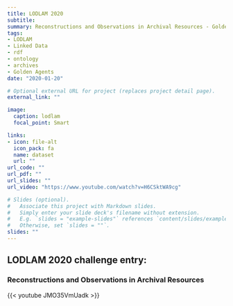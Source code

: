 ```yaml
---
title: LODLAM 2020
subtitle: 
summary: Reconstructions and Observations in Archival Resources - Golden Agents' LODLAM challenge entry
tags:
- LODLAM
- Linked Data
- rdf
- ontology
- archives
- Golden Agents
date: "2020-01-20"

# Optional external URL for project (replaces project detail page).
external_link: ""

image:
  caption: lodlam
  focal_point: Smart

links:
- icon: file-alt
  icon_pack: fa
  name: dataset
  url: ""
url_code: ""
url_pdf: ""
url_slides: ""
url_video: "https://www.youtube.com/watch?v=H6CSktWA9cg"

# Slides (optional).
#   Associate this project with Markdown slides.
#   Simply enter your slide deck's filename without extension.
#   E.g. `slides = "example-slides"` references `content/slides/example-slides.md`.
#   Otherwise, set `slides = ""`.
slides: ""
---
```


## LODLAM 2020 challenge entry: 

### Reconstructions and Observations in Archival Resources

{{< youtube JMO35VmUadk >}}
